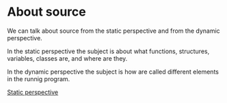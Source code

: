 # About source

We can talk about source from the static perspective and from the dynamic
perspective.

In the static perspective the subject is about what functions, structures,
variables, classes are, and where are they.

In the dynamic perspective the subject is how are called different elements in
the runnig program.

[Static perspective](source_static.md)
